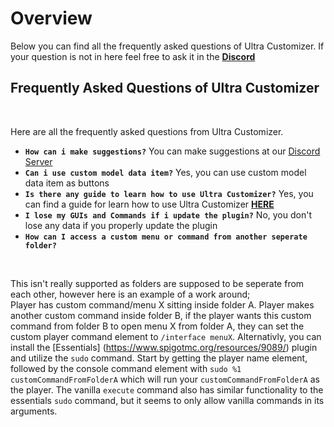 # Overview
Below you can find all the frequently asked questions of Ultra Customizer. If your question is not in here feel free to ask it in the **[Discord](https://discord.gg/3JuHDm8)**
<br>

## Frequently Asked Questions of Ultra Customizer
<br>

Here are all the frequently asked questions from Ultra Customizer.
<br>

* **`How can i make suggestions?`**
  You can make suggestions at our [Discord Server](https://discord.gg/3JuHDm8s)
* **`Can i use custom model data item?`**
  Yes, you can use custom model data item as buttons
* **`Is there any guide to learn how to use Ultra Customizer?`**
  Yes, you can find a guide for learn how to use Ultra Customizer **[HERE](https://guides.ultracustomizer.com/)**
* **`I lose my GUIs and Commands if i update the plugin?`**
  No, you don't lose any data if you properly update the plugin
* **`How can I access a custom menu or command from another seperate folder?`**
<br>

  This isn't really supported as folders are supposed to be seperate from each other, however here is an example of a work around; 
<br>
  Player has custom command/menu X sitting inside folder A. Player makes another custom command inside folder B, if the player wants this custom command from   folder B to open menu X from folder A, they can set the custom player command element to `/interface menuX`. Alternativly, you can install the [Essentials]   (https://www.spigotmc.org/resources/9089/) plugin and utilize the `sudo` command. Start by getting the player name element, followed by the console command   element with `sudo %1 customCommandFromFolderA` which will run your `customCommandFromFolderA` as the player. The vanilla `execute` command also has similar  functionality to the essentials `sudo` command, but it seems to only allow vanilla commands in its arguments.
